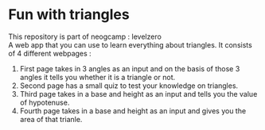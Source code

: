 # Fun with triangles
This repository is part of neogcamp : levelzero <br/>
A web app that you can use to learn everything about triangles. It consists of 4 different webpages : <br/>
1. First page takes in 3 angles as an input and on the basis of those 3 angles it tells you whether it is a triangle or not. <br/>
2. Second page has a small quiz to test your knowledge on triangles. <br/>
3. Third page takes in a base and height as an input and tells you the value of hypotenuse. <br/>
4. Fourth page takes in a base and height as an input and gives you the area of that trianle. <br/> 
